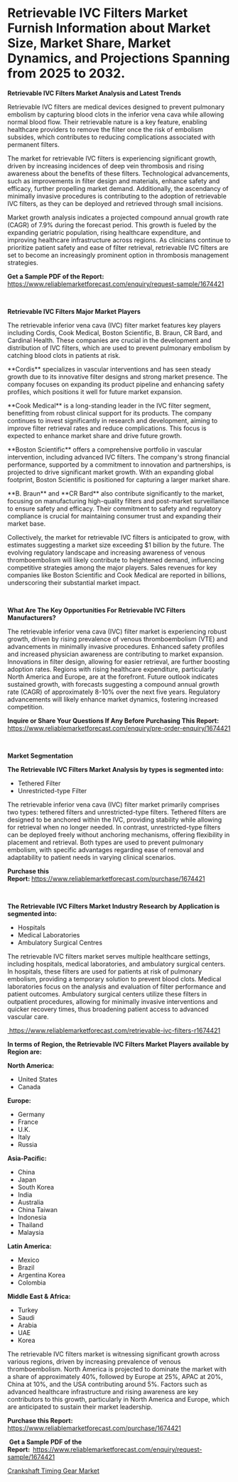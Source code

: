 <p><h1>Retrievable IVC Filters Market Furnish Information about Market Size, Market Share, Market Dynamics, and Projections Spanning from 2025 to 2032.</h1></p><p><strong>Retrievable IVC Filters Market Analysis and Latest Trends</strong></p>
<p><p>Retrievable IVC filters are medical devices designed to prevent pulmonary embolism by capturing blood clots in the inferior vena cava while allowing normal blood flow. Their retrievable nature is a key feature, enabling healthcare providers to remove the filter once the risk of embolism subsides, which contributes to reducing complications associated with permanent filters.</p><p>The market for retrievable IVC filters is experiencing significant growth, driven by increasing incidences of deep vein thrombosis and rising awareness about the benefits of these filters. Technological advancements, such as improvements in filter design and materials, enhance safety and efficacy, further propelling market demand. Additionally, the ascendancy of minimally invasive procedures is contributing to the adoption of retrievable IVC filters, as they can be deployed and retrieved through small incisions.</p><p>Market growth analysis indicates a projected compound annual growth rate (CAGR) of 7.9% during the forecast period. This growth is fueled by the expanding geriatric population, rising healthcare expenditure, and improving healthcare infrastructure across regions. As clinicians continue to prioritize patient safety and ease of filter retrieval, retrievable IVC filters are set to become an increasingly prominent option in thrombosis management strategies.</p></p>
<p><strong>Get a Sample PDF of the Report:&nbsp;</strong> <a href="https://www.reliablemarketforecast.com/enquiry/request-sample/1674421?utm_campaign=2332&utm_medium=2&utm_source=Github&utm_content=ia&utm_term=16022025&utm_id=retrievable-ivc-filters">https://www.reliablemarketforecast.com/enquiry/request-sample/1674421</a></p>
<p>&nbsp;</p>
<p><strong>Retrievable IVC Filters Major Market Players</strong></p>
<p><p>The retrievable inferior vena cava (IVC) filter market features key players including Cordis, Cook Medical, Boston Scientific, B. Braun, CR Bard, and Cardinal Health. These companies are crucial in the development and distribution of IVC filters, which are used to prevent pulmonary embolism by catching blood clots in patients at risk.</p><p>**Cordis** specializes in vascular interventions and has seen steady growth due to its innovative filter designs and strong market presence. The company focuses on expanding its product pipeline and enhancing safety profiles, which positions it well for future market expansion.</p><p>**Cook Medical** is a long-standing leader in the IVC filter segment, benefitting from robust clinical support for its products. The company continues to invest significantly in research and development, aiming to improve filter retrieval rates and reduce complications. This focus is expected to enhance market share and drive future growth.</p><p>**Boston Scientific** offers a comprehensive portfolio in vascular intervention, including advanced IVC filters. The company's strong financial performance, supported by a commitment to innovation and partnerships, is projected to drive significant market growth. With an expanding global footprint, Boston Scientific is positioned for capturing a larger market share.</p><p>**B. Braun** and **CR Bard** also contribute significantly to the market, focusing on manufacturing high-quality filters and post-market surveillance to ensure safety and efficacy. Their commitment to safety and regulatory compliance is crucial for maintaining consumer trust and expanding their market base.</p><p>Collectively, the market for retrievable IVC filters is anticipated to grow, with estimates suggesting a market size exceeding $1 billion by the future. The evolving regulatory landscape and increasing awareness of venous thromboembolism will likely contribute to heightened demand, influencing competitive strategies among the major players. Sales revenues for key companies like Boston Scientific and Cook Medical are reported in billions, underscoring their substantial market impact.</p></p>
<p>&nbsp;</p>
<p><strong>What Are The Key Opportunities For Retrievable IVC Filters Manufacturers?</strong></p>
<p><p>The retrievable inferior vena cava (IVC) filter market is experiencing robust growth, driven by rising prevalence of venous thromboembolism (VTE) and advancements in minimally invasive procedures. Enhanced safety profiles and increased physician awareness are contributing to market expansion. Innovations in filter design, allowing for easier retrieval, are further boosting adoption rates. Regions with rising healthcare expenditure, particularly North America and Europe, are at the forefront. Future outlook indicates sustained growth, with forecasts suggesting a compound annual growth rate (CAGR) of approximately 8-10% over the next five years. Regulatory advancements will likely enhance market dynamics, fostering increased competition.</p></p>
<p><strong>Inquire or Share Your Questions If Any Before Purchasing This Report:</strong> <a href="https://www.reliablemarketforecast.com/enquiry/pre-order-enquiry/1674421?utm_campaign=2332&utm_medium=2&utm_source=Github&utm_content=ia&utm_term=16022025&utm_id=retrievable-ivc-filters">https://www.reliablemarketforecast.com/enquiry/pre-order-enquiry/1674421</a></p>
<p>&nbsp;</p>
<p><strong>Market Segmentation</strong></p>
<p><strong>The Retrievable IVC Filters Market Analysis by types is segmented into:</strong></p>
<p><ul><li>Tethered Filter</li><li>Unrestricted-type Filter</li></ul></p>
<p><p>The retrievable inferior vena cava (IVC) filter market primarily comprises two types: tethered filters and unrestricted-type filters. Tethered filters are designed to be anchored within the IVC, providing stability while allowing for retrieval when no longer needed. In contrast, unrestricted-type filters can be deployed freely without anchoring mechanisms, offering flexibility in placement and retrieval. Both types are used to prevent pulmonary embolism, with specific advantages regarding ease of removal and adaptability to patient needs in varying clinical scenarios.</p></p>
<p><strong>Purchase this Report:&nbsp;</strong><a href="https://www.reliablemarketforecast.com/purchase/1674421?utm_campaign=2332&utm_medium=2&utm_source=Github&utm_content=ia&utm_term=16022025&utm_id=retrievable-ivc-filters">https://www.reliablemarketforecast.com/purchase/1674421</a></p>
<p>&nbsp;</p>
<p><strong>The Retrievable IVC Filters Market Industry Research by Application is segmented into:</strong></p>
<p><ul><li>Hospitals</li><li>Medical Laboratories</li><li>Ambulatory Surgical Centres</li></ul></p>
<p><p>The retrievable IVC filters market serves multiple healthcare settings, including hospitals, medical laboratories, and ambulatory surgical centers. In hospitals, these filters are used for patients at risk of pulmonary embolism, providing a temporary solution to prevent blood clots. Medical laboratories focus on the analysis and evaluation of filter performance and patient outcomes. Ambulatory surgical centers utilize these filters in outpatient procedures, allowing for minimally invasive interventions and quicker recovery times, thus broadening patient access to advanced vascular care.</p></p>
<p><a href="https://www.reliablemarketforecast.com/retrievable-ivc-filters-r1674421?utm_campaign=2332&utm_medium=2&utm_source=Github&utm_content=ia&utm_term=16022025&utm_id=retrievable-ivc-filters">&nbsp;https://www.reliablemarketforecast.com/retrievable-ivc-filters-r1674421</a></p>
<p><strong>In terms of Region, the Retrievable IVC Filters Market Players available by Region are:</strong></p>
<p>
    <p> <strong> North America: </strong>
        <ul>
            <li>United States</li>
            <li>Canada</li>
        </ul>
        </p> 
    <p> <strong> Europe: </strong>
        <ul>
            <li>Germany</li>
            <li>France</li>
            <li>U.K.</li>
            <li>Italy</li>
            <li>Russia</li>
        </ul>
        </p> 
    <p> <strong> Asia-Pacific: </strong>
        <ul>
            <li>China</li>
            <li>Japan</li>
            <li>South Korea</li>
            <li>India</li>
            <li>Australia</li>
            <li>China Taiwan</li>
            <li>Indonesia</li>
            <li>Thailand</li>
            <li>Malaysia</li>
        </ul>
        </p> 
    <p> <strong> Latin America: </strong>
        <ul>
            <li>Mexico</li>
            <li>Brazil</li>
            <li>Argentina Korea</li>
            <li>Colombia</li>
        </ul>
        </p> 
    <p> <strong> Middle East & Africa: </strong>
        <ul>
            <li>Turkey</li>
            <li>Saudi</li>
            <li>Arabia</li>
            <li>UAE</li>
            <li>Korea</li>
        </ul>
    </p>
    </p>
<p><p>The retrievable IVC filters market is witnessing significant growth across various regions, driven by increasing prevalence of venous thromboembolism. North America is projected to dominate the market with a share of approximately 40%, followed by Europe at 25%, APAC at 20%, China at 10%, and the USA contributing around 5%. Factors such as advanced healthcare infrastructure and rising awareness are key contributors to this growth, particularly in North America and Europe, which are anticipated to sustain their market leadership.</p></p>
<p><strong>Purchase this Report: </strong><a href="https://www.reliablemarketforecast.com/purchase/1674421?utm_campaign=2332&utm_medium=2&utm_source=Github&utm_content=ia&utm_term=16022025&utm_id=retrievable-ivc-filters">https://www.reliablemarketforecast.com/purchase/1674421</a></p>
<p>&nbsp;<strong>Get a Sample PDF of the Report:&nbsp;&nbsp;</strong><a href="https://www.reliablemarketforecast.com/enquiry/request-sample/1674421?utm_campaign=2332&utm_medium=2&utm_source=Github&utm_content=ia&utm_term=16022025&utm_id=retrievable-ivc-filters">https://www.reliablemarketforecast.com/enquiry/request-sample/1674421</a></p>
<p><strong></strong></p>
<p><p><a href="https://github.com/schwminh2001101/Market-Research-Report-List-1/blob/main/crankshaft-timing-gear-market.md?utm_campaign=2332&utm_medium=2&utm_source=Github&utm_content=ia&utm_term=16022025&utm_id=retrievable-ivc-filters">Crankshaft Timing Gear Market</a></p></p>